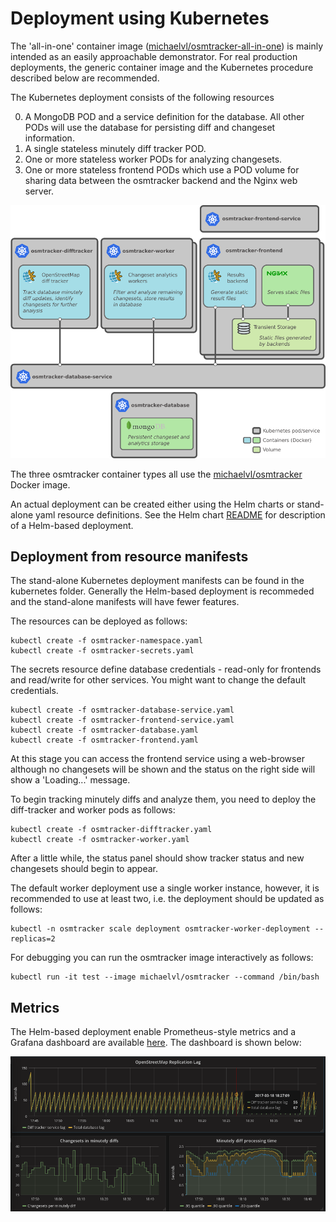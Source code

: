 # Deployment using Kubernetes

The 'all-in-one' container image
([michaelvl/osmtracker-all-in-one](https://hub.docker.com/r/michaelvl/osmtracker-all-in-one/))
is mainly intended as an easily approachable demonstrator.  For real production
deployments, the generic container image and the Kubernetes procedure described
below are recommended.

The Kubernetes deployment consists of the following resources

0. A MongoDB POD and a service definition for the database. All other PODs will use the database for persisting diff and changeset information.
0. A single stateless minutely diff tracker POD.
0. One or more stateless worker PODs for analyzing changesets.
0. One or more stateless frontend PODs which use a POD volume for sharing data between the osmtracker backend and the Nginx web server.

![Image](architecture.png?raw=true)

The three osmtracker container types all use the [michaelvl/osmtracker](https://hub.docker.com/r/michaelvl/osmtracker/) Docker image.

An actual deployment can be created either using the Helm charts or stand-alone
yaml resource definitions.  See the Helm chart
[README](helm/osm-analytic-tracker/README.md) for description of a
Helm-based deployment.

## Deployment from resource manifests

The stand-alone Kubernetes deployment manifests can be found in the kubernetes
folder. Generally the Helm-based deployment is recommeded and the stand-alone
manifests will have fewer features.

The resources can be deployed as follows:

```
kubectl create -f osmtracker-namespace.yaml
kubectl create -f osmtracker-secrets.yaml
```

The secrets resource define database credentials - read-only for frontends and
read/write for other services. You might want to change the default credentials.

```
kubectl create -f osmtracker-database-service.yaml
kubectl create -f osmtracker-frontend-service.yaml
kubectl create -f osmtracker-database.yaml
kubectl create -f osmtracker-frontend.yaml
```

At this stage you can access the frontend service using a web-browser although
no changesets will be shown and the status on the right side will show a
'Loading...' message.

To begin tracking minutely diffs and analyze them, you need to deploy the
diff-tracker and worker pods as follows:

```
kubectl create -f osmtracker-difftracker.yaml
kubectl create -f osmtracker-worker.yaml
```

After a little while, the status panel should show tracker status and new
changesets should begin to appear.

The default worker deployment use a single worker instance, however, it is
recommended to use at least two, i.e. the deployment should be updated as
follows:

```
kubectl -n osmtracker scale deployment osmtracker-worker-deployment --replicas=2
```

For debugging you can run the osmtracker image interactively as follows:

```
kubectl run -it test --image michaelvl/osmtracker --command /bin/bash
```

## Metrics

The Helm-based deployment enable Prometheus-style metrics and a Grafana dashboard are available [here](osmtracker-grafana-dashboard.json?raw=true). The dashboard is shown below:

![Image](grafana-dashboard.png?raw=true)
